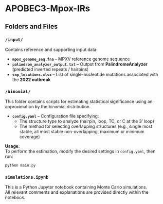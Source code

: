 # APOBEC3-Mpox-IRs

## Folders and Files

### `/input/`
Contains reference and supporting input data:
- **`mpox_genome_seq.fna`** – MPXV reference genome sequence  
- **`palindrom_analyzer_output.txt`** – Output from **PalindromeAnalyzer** (predicted inverted repeats / hairpins)  
- **`snp_locations.xlsx`** – List of single-nucleotide mutations associated with the **2022 outbreak**

### `/binomial/`
This folder contains scripts for estimating statistical significance using an approximation by the binomial distribution.

- **`config.yaml`** – Configuration file specifying:
  - The structure type to analyze (hairpin, loop, TC, or C at the 3′ loop)  
  - The method for selecting overlapping structures (e.g., single most stable, all most stable non-overlapping, maximum or minimum coverage)

**Usage:**  
To perform the estimation, modify the desired settings in `config.yaml`, then run:
```bash
python main.py
```

### `simulations.ipynb`  
This is a Python Jupyter notebook containing Monte Carlo simulations.  
All relevant comments and explanations are provided directly within the notebook.
